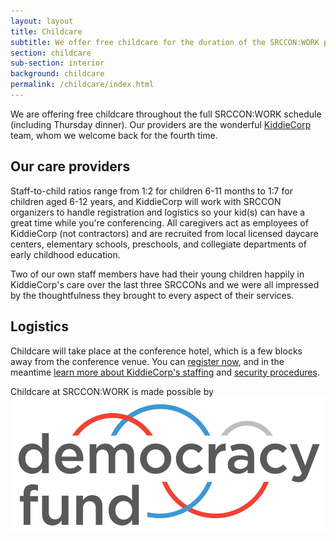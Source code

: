 ```yaml
---
layout: layout
title: Childcare
subtitle: We offer free childcare for the duration of the SRCCON:WORK program and welcome families of all sizes.
section: childcare
sub-section: interior
background: childcare
permalink: /childcare/index.html
---
```


We are offering free childcare throughout the full SRCCON:WORK schedule (including Thursday dinner). Our providers are the wonderful [KiddieCorp](https://www.kiddiecorp.com/) team, whom we welcome back for the fourth time.

## Our care providers

Staff-to-child ratios range from 1:2 for children 6-11 months to 1:7 for children aged 6-12 years, and KiddieCorp will work with SRCCON organizers to handle registration and logistics so your kid(s) can have a great time while you're conferencing. All caregivers act as employees of KiddieCorp (not contractors) and are recruited from local licensed daycare centers, elementary schools, preschools, and collegiate departments of early childhood education.

Two of our own staff members have had their young children happily in KiddieCorp's care over the last three SRCCONs and we were all impressed by the thoughtfulness they brought to every aspect of their services.

## Logistics

Childcare will take place at the conference hotel, which is a few blocks away from the conference venue. You can [register now](https://www.jotform.com/KiddieCorp/srcconwinterkids), and in the meantime [learn more about KiddieCorp's staffing](https://www.kiddiecorp.com/staffselect.html) and [security procedures](https://www.kiddiecorp.com/security.html).

<div id="sponsortag">
    <span>Childcare at SRCCON:WORK is made possible by</span> <a href="http://www.democracyfund.org/"><img src="/media/img/sponsors/2017/democracy_fund.png" class="childcare" alt="Democracy Fund"></a>
</div>

